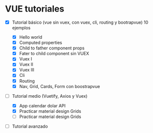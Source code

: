 # VUE tutoriales

- [x] Tutorial básico (vue sin vuex, con vuex, cli, routing y bootrapvue) 10 ejemplos

  - [x] Hello world
  - [x] Computed properties
  - [x] Child to father component props
  - [x] Fater to child component sin VUEX
  - [x] Vuex I
  - [x] Vuex II
  - [x] Vuex III
  - [x] Cli
  - [x] Routing
  - [x] Nav, Grid, Cards, Form con boostrapvue

- [ ] Tutorial medio (Vuetify, Axios y Vuex)
  - [x] App calendar dolar API
  - [x] Practicar material design Grids
  - [ ] Practicar material design Grids
- [ ] Tutorial avanzado
